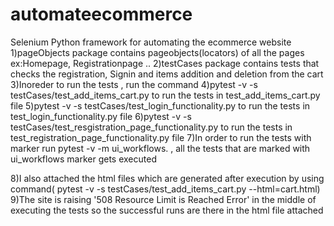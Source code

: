 # automateecommerce
 Selenium Python framework for automating the ecommerce website 
1)pageObjects package contains pageobjects(locators) of all the pages ex:Homepage, Registrationpage ..
2)testCases package contains tests that checks the registration, Signin and items addition and deletion from the cart
3)Inoreder to run the tests , run the command 
4)pytest -v -s testCases/test_add_items_cart.py to run the tests in test_add_items_cart.py file
5)pytest -v -s testCases/test_login_functionality.py to run the tests in test_login_functionality.py file
6)pytest -v -s testCases/test_resgistration_page_functionality.py to run the tests in test_registration_page_functionality.py file
7)In order to run the tests with marker run pytest -v -m ui_workflows.  , all the tests that are marked with ui_workflows marker gets executed

8)I also attached the html files which are generated after execution by using command( pytest -v -s testCases/test_add_items_cart.py --html=cart.html)
9)The site is raising '508 Resource Limit is Reached Error' in the middle of executing the tests so the successful runs are there in the html file attached 
